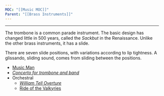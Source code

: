 ```yaml
---
MOC: "[[Music MOC]]"
Parent: "[[Brass Instruments]]"
---
```

---

The trombone is a common parade instrument. The basic design has changed little in 500 years, called the _Sackbut_ in the Renaissance. Unlike the other brass instruments, it has a slide. 

There are seven slide positions, with variations according to lip tightness. A glissando, sliding sound, comes from sliding between the positions.


- [Music Man](https://www.youtube.com/watch?v=ODu888i14-I)
- [_Concerto for trombone and band_](https://www.youtube.com/watch?v=eMkuxhqByHY)
- Orchestral
	- [_William Tell Overture_](https://www.youtube.com/watch?v=YIbYCOiETx0)
	- [Ride of the Valkyries](https://www.youtube.com/watch?v=s2RiOhYpRFc)
